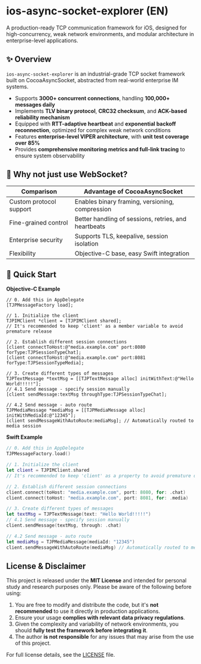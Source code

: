 # ios-async-socket-explorer (EN)

A production-ready TCP communication framework for iOS, designed for high-concurrency, weak network environments, and modular architecture in enterprise-level applications.

## ✨ Overview

`ios-async-socket-explorer` is an industrial-grade TCP socket framework built on CocoaAsyncSocket, abstracted from real-world enterprise IM systems.

- Supports **3000+ concurrent connections**, handling **100,000+ messages daily**
- Implements **TLV binary protocol**, **CRC32 checksum**, and **ACK-based reliability mechanism**
- Equipped with **RTT-adaptive heartbeat** and **exponential backoff reconnection**, optimized for complex weak network conditions
- Features **enterprise-level VIPER architecture**, with **unit test coverage over 85%**
- Provides **comprehensive monitoring metrics and full-link tracing** to ensure system observability

## 🔧 Why not just use WebSocket?

| Comparison | Advantage of CocoaAsyncSocket |
|------------|-------------------------------|
| Custom protocol support | Enables binary framing, versioning, compression |
| Fine-grained control | Better handling of sessions, retries, and heartbeats |
| Enterprise security | Supports TLS, keepalive, session isolation |
| Flexibility | Objective-C base, easy Swift integration |

## 🚀 Quick Start
**Objective-C Example**

```Objc
// 0. Add this in AppDelegate
[TJPMessageFactory load];

// 1. Initialize the client
TJPIMClient *client = [TJPIMClient shared];
// It's recommended to keep 'client' as a member variable to avoid premature release

// 2. Establish different session connections
[client connectToHost:@"media.example.com" port:8080 forType:TJPSessionTypeChat];
[client connectToHost:@"media.example.com" port:8081 forType:TJPSessionTypeMedia];

// 3. Create different types of messages
TJPTextMessage *textMsg = [[TJPTextMessage alloc] initWithText:@"Hello World!!!!!"];
// 4.1 Send message - specify session manually
[client sendMessage:textMsg throughType:TJPSessionTypeChat];

// 4.2 Send message - auto route
TJPMediaMessage *mediaMsg = [[TJPMediaMessage alloc] initWithMediaId:@"12345"];
[client sendMessageWithAutoRoute:mediaMsg]; // Automatically routed to media session
```

**Swift Example**

```Swift
// 0. Add this in AppDelegate
TJPMessageFactory.load()

// 1. Initialize the client
let client = TJPIMClient.shared
// It's recommended to keep 'client' as a property to avoid premature deallocation

// 2. Establish different session connections
client.connect(toHost: "media.example.com", port: 8080, for: .chat)
client.connect(toHost: "media.example.com", port: 8081, for: .media)

// 3. Create different types of messages
let textMsg = TJPTextMessage(text: "Hello World!!!!!")
// 4.1 Send message - specify session manually
client.sendMessage(textMsg, through: .chat)

// 4.2 Send message - auto route
let mediaMsg = TJPMediaMessage(mediaId: "12345")
client.sendMessageWithAutoRoute(mediaMsg) // Automatically routed to media session
```

## License & Disclaimer
This project is released under the **MIT License** and intended for personal study and research purposes only. Please be aware of the following before using:

1. You are free to modify and distribute the code, but it's **not recommended** to use it directly in production applications.
2. Ensure your usage **complies with relevant data privacy regulations**.
3. Given the complexity and variability of network environments, you should **fully test the framework before integrating it**.
4. The author **is not responsible** for any issues that may arise from the use of this project.

For full license details, see the [LICENSE](./LICENSE) file.

